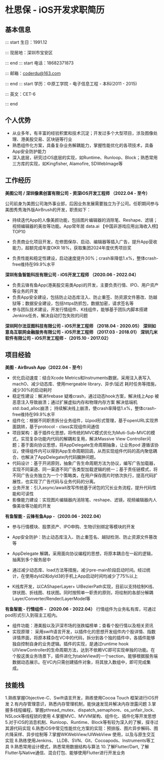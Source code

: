 # 杜思保 - iOS开发求职简历
## 基本信息
::: start
生日：1991.12

:::
现居地：深圳市宝安区

::: end
::: start
电话：18682371873

:::
邮箱：coderdu@163.com

::: end
::: start
学历：中原工学院 - 电子信息工程 - 本科(2011 - 2015) 

:::
英文：CET-6

::: end

## 个人优势
- 从业多年，有丰富的经验积累和技术沉淀；开发过多个大型项目，涉及图像处理、港美股交易、区块链等行业
- 熟悉组件化方案，具备复杂业务解耦能力，掌握性能优化的各项技术，具备App安全防护能力
- 深入底层，研究过iOS底层的实现，如Runtime、Runloop、Block；熟悉常用三方库的实现，如Kingfisher, Alamofire, SDWebImage等


## 工作经历
**美图公司 / 深圳像素创富有限公司 - 资深iOS开发工程师 （2022.04 - 至今）**

公司前身为美图公司海外事业部，后因业务发展需要独立为子公司。任职期间参与美图秀秀海外版AirBrush的开发，职责如下：

- 持续迭代App的人像美颜功能，包括图片编辑器的消除笔、Reshape、滤镜；视频编辑器的美妆等功能。App常年居 data.ai 【中国非游戏应用出海收入榜】TOP10

- 负责商业化项目开发，在修图保存、启动、编辑器等插入广告，提升App营收能力，超额完成年度OKR 18%，获取集团2024年度优秀项目奖

- 负责性能和稳定性建设，启动速度提升30%；crash率降低1.x%，整体crash-free维持在99.9%水平

**深圳有鱼智能科技有限公司 - iOS开发工程师 （2020.06 - 2022.04）**

- 负责云锋有鱼App(港美股交易类App)的开发，主要负责行情、IPO、用户资产等业务的开发
- 负责App安全建设，包括防止动态库注入、防止重签、防资源文件篡改、防越狱等；数据安全建设，包括https防抓包，数据加密，请求签名等
- 参与团队技术建设，开发行情组件、K线组件，能够基于团队内脚本搭建Jenkins任务，解决自动打包失败的问题



**深圳阿尔法亚图科技有限公司 - iOS开发工程师 （2018.04 - 2020.05）**
**深圳如意岛互联网金融服务有限公司 - iOS开发工程师 （2017.03 - 2018.01）**
**深圳几米软件有限公司 - iOS开发工程师 -（2015.10 - 2017.02）**



## 项目经验
**美图 - AirBrush App（2022.04 - 至今）**
- 优化启动速度：结合Xcode Metrics和Instruments数据，采用注入表写入machO、减少动态库、使用mergeable library、异步/延迟 耗时任务等措施，减少30%的启动耗时
- 稳定性建设：解决firebase 疑难crash，通过动态hook方案，解决线上App 被恶意注入导致崩溃；通过扩展虚拟内存和物理内存方案 解决低端机std::bad_alloc崩溃； 持续解决线上崩溃，使crash率降低1.x%，整体crash-free维持在99.9%水平
- 组件化：根据不同职责拆分业务组件，以pod形式管理，基于openURL实现界面跳转，基于protocol - class实现组件间通信
- 项目架构：基于插件化思想，将传统的MVC模式优化为Muti-Sub-MVC的模式，实现复杂功能内代码的解耦和复用，解决Massive View Controller问题；基于面向协议思想，将AppDelegate生命周期抽象，让业务pod 遵循该协议，使得组件内可以得到App生命周期回调，从而实现组件代码的高内聚低耦合，也解决了AppDelegate内代码臃肿问题。
- 代码设计：基于开闭原则，抽象广告生命周期方法为协议，编写广告加载器，实现不同渠道、同一渠道不同广告类型加载逻辑的统一；基于责任链模式，将不同广告业务独立为一个个策略类，在用户保存图片时依次执行，提高代码扩展性，也实现了广告代码与业务代码的分离。
- 业务开发：引入async/await改写传统基于闭包的冗长业务流程，提升代码性能和可读性
- 影像能力建设：实现图片编辑器内消除笔、reshape、滤镜，视频编辑器内人像美妆等功能的开发

**有鱼智能 - 云锋有鱼App -（2020.06 - 2022.04）**
- 参与行情模块、股票资产、IPO申购、生物识别绑定等模块的开发

- App安全防护：防止动态库注入、防止重签名、越狱检测、防止资源文件篡改等

- AppDelegate 解耦，采用面向协议编程的思想，将原本耦合在一起的逻辑，抽离到多个服务层中

- 通过减少动态库、load方法等措施，减少pre-main阶段启动时间。经过统计，在使用dyld2和dyld3的手机上App启动时间均减少了75%以上

- K线库开发，以CAShaperLayer+ UIBezierPath实现，目前以支持绘制K线、饼状图、折线图、柱状图。同时按照单一职责的原则，将绘制的各部分解耦Layer/Converter/Render/LayerModel等

**有鱼智能 - 行情组件 -（2020.06 - 2022.04）**
行情组件为业务私有库，可通过pod形式引入到宿主工程内。
- 组件功能：港美股以及沪深市场的涨跌幅榜单；查看个股行情以及相关资讯
- 实现原理： 采用swift语言开发，以插件化的思想开发组件内个股详情、指数详情界面，将原本糅杂在VC中的代码，拆分到各个独的插件中，各插件能够独自控制自身的业务逻辑。插件的实现，是通过runtime hook UIViewController的生命周期方法，达到不依赖VC即可实现单独的功能。在个股这类业务场景下，插件进化为tableView的一个section，能够根据服务端数据动态展示。在VC内只需创建插件对象，将其放入数组中，即可完成集成。


## 技能栈
1.熟练掌握Objective-C、Swift语言开发，熟练使用Cocoa Touch 框架进行iOS开发
2.有内存管理意识，熟悉内存管理机制，能快速发现并解决内存泄露问题
3.掌握多线程编程，掌握pthread_mutex、dispatch_semaphore、os_unfair_lock、NSLock等线程锁的使用
4.掌握MVC、MVVM架构、组件化、插件化等开发思想
5.对于iOS的消息机制、Runloop、Runtime、Block等有较为深入的了解，探寻过其源代码实现
6.熟悉iOS中常见性能优化方案的实现：预排版、图片异步解码、图片降采样、异步绘制等
7.掌握WKWebView/UIWebView 使用，以及与原生交互实现
8.熟练使用Jenkins、 LLDB、SVN、Git、Cocoapods、Instruments等工具
9.熟悉常用设计模式，熟悉常用数据结构与算法
10.了解Flutter/Dart, 了解Flutter与Native通信、混合打包、能够使用Flutter进行开发业务


